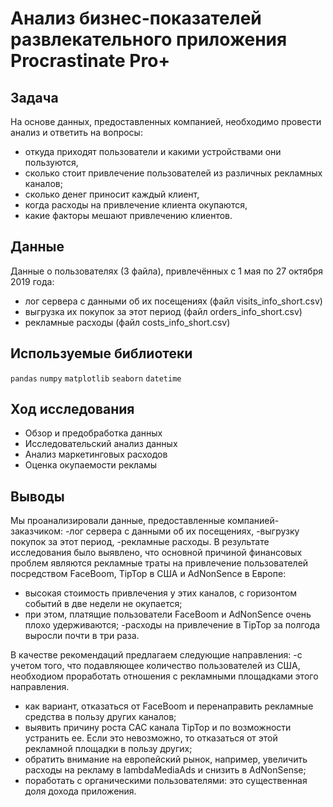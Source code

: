# Анализ бизнес-показателей развлекательного приложения Procrastinate Pro+
## Задача
На основе данных, предоставленных компанией, необходимо провести анализ и ответить на вопросы:

- откуда приходят пользователи и какими устройствами они пользуются,
- сколько стоит привлечение пользователей из различных рекламных каналов;
- сколько денег приносит каждый клиент,
- когда расходы на привлечение клиента окупаются,
- какие факторы мешают привлечению клиентов.
## Данные
Данные о пользователях (3 файла), привлечённых с 1 мая по 27 октября 2019 года:

- лог сервера с данными об их посещениях (файл visits_info_short.csv)
- выгрузка их покупок за этот период (файл orders_info_short.csv)
- рекламные расходы (файл costs_info_short.csv)
## Используемые библиотеки
`pandas` `numpy` `matplotlib` `seaborn` `datetime`

## Ход исследования
- Обзор и предобработка данных
- Исследовательский анализ данных
- Анализ маркетинговых расходов
- Оценка окупаемости рекламы

## Выводы

Мы проанализировали данные, предоставленные компанией-заказчиком: -лог сервера с данными об их посещениях, -выгрузку покупок за этот период, -рекламные расходы. В результате исследования было выявлено, что основной причиной финансовых проблем являются рекламные траты на привлечение пользователей посредством FaceBoom, TipTop в США и AdNonSence в Европе:
- высокая стоимость привлечения у этих каналов, с горизонтом событий в две недели не окупается; 
- при этом, платящие пользователи FaceBoom и AdNonSence очень плохо удерживаются; -расходы на привлечение в TipTop за полгода выросли почти в три раза.

В качестве рекомендаций предлагаем следующие направления:
-с учетом того, что подавляющее количество пользователей из США, необходиом проработать отношения с рекламными площадками этого направления.  
- как вариант, отказаться от FaceBoom и перенаправить рекламные средства в пользу других каналов; 
- выявить причину роста САС канала TipTop и по возможности устранить ее. Если это невозможно, то отказаться от этой рекламной площадки в пользу других; 
- обратить внимание на европейский рынок, например, увеличить расходы на рекламу в lambdaMediaAds и снизить в AdNonSense; 
- поработать с органическими пользователями: это существенная доля дохода приложения.
